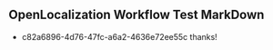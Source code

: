 ## OpenLocalization Workflow Test MarkDown
* c82a6896-4d76-47fc-a6a2-4636e72ee55c thanks!

<!--HONumber=Sep16_HO1-->



